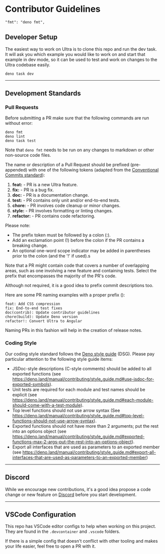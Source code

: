 # Contributor Guidelines
    "fmt": "deno fmt",

## Developer Setup

The easiest way to work on Ultra is to clone this repo and run the dev task. It
will ask you which example you would like to work on and start that example in
dev mode, so it can be used to test and work on changes to the Ultra codebase
easily.

```
deno task dev
```

---

## Development Standards

### Pull Requests

Before submitting a PR make sure that the following commands are run without
error:

```
deno fmt
deno lint
deno task test
```

Note that `deno fmt` needs to be run on any changes to markdown or other
non-source code files.

The name or description of a Pull Request should be prefixed (pre-appended) with
one of the following tokens (adapted from the
[Conventional Commits standard](https://www.conventionalcommits.org/en/v1.0.0/)):

1. **feat:** - PR is a new Ultra feature.
2. **fix:** - PR is a bug fix.
3. **doc:** - PR is a documentation change.
4. **test:** - PR contains only unit and/or end-to-end tests.
5. **chore:** - PR involves code cleanup or minor changes.
6. **style:** - PR involves formatting or linting changes.
7. **refactor:** - PR contains code refactoring.

Please note:

- The prefix token must be followed by a colon (:).
- Add an exclamation point (!) before the colon if the PR contains a breaking
  change.
- An optional one-word scope indicator may be added in parentheses prior to the
  colon (and the '!' if used).s

Note that a PR might contain code that covers a number of overlapping areas,
such as one involving a new feature and containing tests. Select the prefix that
encompasses the majority of the PR's code.

Although not required, it is a good idea to prefix commit descriptions too.

Here are some PR naming examples with a proper prefix ():

```
feat: Add CSS compression
fix: End-to-end test fixes
doc(contrib): Update contributor guidelines
chore(build): Update Deno version
refactor!: Convert Ultra to Angular
```

Naming PRs in this fashion will help in the creation of release notes.

### Coding Style

Our coding style standard follows the
[Deno style guide](https://deno.land/manual/contributing/style_guide.md) (DSG).
Please pay particular attention to the following style guide items:

- JSDoc-style descriptions (C-style comments) should be added to all exported
  functions (see
  https://deno.land/manual/contributing/style_guide.md#use-jsdoc-for-exported-symbols).
- Unit tests are required for each module and test names should be explicit (see
  https://deno.land/manual/contributing/style_guide.md#each-module-should-come-with-a-test-module).
- Top level functions should not use arrow syntax (See
  https://deno.land/manual/contributing/style_guide.md#top-level-functions-should-not-use-arrow-syntax).
- Exported functions should not have more than 2 arguments; put the rest into an
  options object (see
  https://deno.land/manual/contributing/style_guide.md#exported-functions-max-2-args-put-the-rest-into-an-options-object).
- Export all interfaces that are used as parameters to an exported member (see
  https://deno.land/manual/contributing/style_guide.md#export-all-interfaces-that-are-used-as-parameters-to-an-exported-member)

---

## Discord

While we encourage new contributions, it's a good idea propose a code change or
new feature on [Discord](https://discord.gg/XDC5WxGHb2) before you start
development.

---

## VSCode Configuration

This repo has VSCode editor configs to help when working on this project. They
are found in the `.devcontainer` and `.vscode` folders.

If there is a simple config that doesn't conflict with other tooling and makes
your life easier, feel free to open a PR with it.
